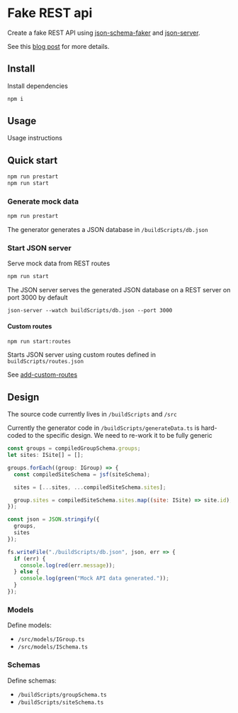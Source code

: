 # Fake REST api

Create a fake REST API using [json-schema-faker](https://github.com/json-schema-faker/json-schema-faker) and [json-server](https://github.com/typicode/json-server).

See this [blog post](https://medium.com/@jonjam/creating-a-fake-rest-api-with-json-server-817320239cde) for more details.

## Install

Install dependencies

```bash
npm i
```

## Usage

Usage instructions

## Quick start

```bash
npm run prestart
npm run start
```

### Generate mock data

```bash
npm run prestart
```

The generator generates a JSON database in `/buildScripts/db.json`

### Start JSON server

Serve mock data from REST routes

```bash
npm run start
```

The JSON server serves the generated JSON database on a REST server on port 3000 by default

`json-server --watch buildScripts/db.json --port 3000`

#### Custom routes

```bash
npm run start:routes
```

Starts JSON server using custom routes defined in `buildScripts/routes.json`

See [add-custom-routes](https://github.com/typicode/json-server#add-custom-routes)

## Design

The source code currently lives in `/buildScripts` and `/src`

Currently the generator code in `/buildScripts/generateData.ts` is hard-coded to the specific design.
We need to re-work it to be fully generic

```js
const groups = compiledGroupSchema.groups;
let sites: ISite[] = [];

groups.forEach((group: IGroup) => {
  const compiledSiteSchema = jsf(siteSchema);

  sites = [...sites, ...compiledSiteSchema.sites];

  group.sites = compiledSiteSchema.sites.map((site: ISite) => site.id);
});

const json = JSON.stringify({
  groups,
  sites
});

fs.writeFile("./buildScripts/db.json", json, err => {
  if (err) {
    console.log(red(err.message));
  } else {
    console.log(green("Mock API data generated."));
  }
});
```

### Models

Define models:

- `/src/models/IGroup.ts`
- `/src/models/ISchema.ts`

### Schemas

Define schemas:

- `/buildScripts/groupSchema.ts`
- `/buildScripts/siteSchema.ts`